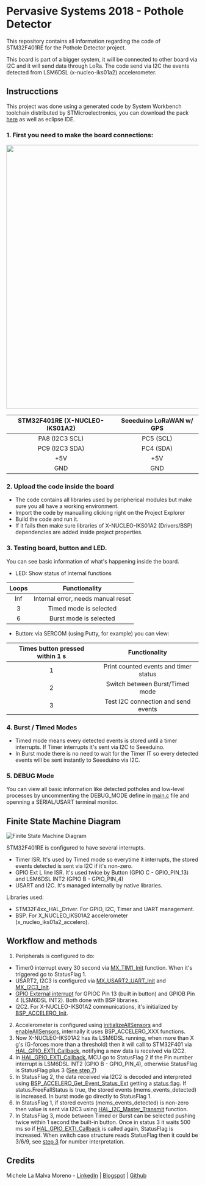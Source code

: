 # Pervasive Systems 2018 - Pothole Detector

This repository contains all information regarding the code of STM32F401RE for the Pothole Detector project.

This board is part of a bigger system, it will be connected to other board via I2C and it will send data through LoRa.
The code send via I2C the events detected from LSM6DSL (x-nucleo-iks01a2) accelerometer.

## Instrucctions
This project was done using a generated code by System Workbench toolchain distributed by STMicroelectronics, you can download the pack [here](http://www.st.com/en/development-tools/sw4stm32.html) as well as eclipse IDE.

### 1. First you need to make the board connections:

<center>

<img src="https://raw.githubusercontent.com/Mickyleitor/STM32F401RE-PotholeDetector/master/Docs/Board-connections.png" width="692">

| STM32F401RE (X-NUCLEO-IKS01A2)  | Seeeduino LoRaWAN w/ GPS |
|             :---:               |          :---:           |
|         PA8 (I2C3 SCL)          |         PC5 (SCL)        |
|         PC9 (I2C3 SDA)          |         PC4 (SDA)        |
|              +5V                |           +5V            |
|              GND                |           GND            |
  
</center>

### 2. Upload the code inside the board
* The code contains all libraries used by peripherical modules but make sure you all have a working environment.
* Import the code by manualling clicking right on the Project Explorer
* Build the code and run it.
* If it fails then make sure libraries of X-NUCLEO-IKS01A2 (Drivers/BSP) dependencies are added inside project properties.

### 3. Testing board, button and LED.
You can see basic information of what's happening inside the board. 
* LED: Show status of internal functions

| Loops |            Functionality              |
| :---: |                :---:                  |
|  Inf  |  Internal error, needs manual reset   |
|   3   |        Timed mode is selected         |
|   6   |        Burst mode is selected         |

* Button: via SERCOM (using Putty, for example) you can view:

| Times button pressed within 1 s |            Functionality              |
|             :---:               |                :---:                  |
|               1                 | Print counted events and timer status |
|               2                 |    Switch between Burst/Timed mode    |
|               3                 |  Test I2C connection and send events  |

### 4. Burst / Timed Modes
* Timed mode means every detected events is stored until a timer interrupts. If Timer interrupts it's sent via I2C to Seeeduino. 
* In Burst mode there is no need to wait for the Timer IT so every detected events will be sent instantly to Seeeduino via I2C.

### 5. DEBUG Mode
You can view all basic information like detected potholes and low-level processes by uncommenting the DEBUG_MODE define in [main.c](https://github.com/Mickyleitor/STM32F401RE-PotholeDetector/blob/master/Src/main.c) file and openning a SERIAL/USART terminal monitor.

## Finite State Machine Diagram
![Finite State Machine Diagram](https://raw.githubusercontent.com/Mickyleitor/STM32F401RE-PotholeDetector/master/Docs/State-machine.png)

STM32F401RE is configured to have several interrupts. 
- Timer ISR. It's used by Timed mode so everytime it interrupts, the stored events detected is sent via I2C if it's non-zero.
- GPIO Ext L line ISR. It's used twice by Button (GPIO C - GPIO_PIN_13) and LSM6DSL INT2 (GPIO B - GPIO_PIN_4)
- USART and I2C. It's managed internally by native libraries.

Libraries used:
- STM32F4xx_HAL_Driver. For GPIO, I2C, Timer and UART management.
- BSP. For X_NUCLEO_IKS01A2 accelerometer (x_nucleo_iks01a2_accelero).

## Workflow and methods
1. Peripherals is configured to do:
 - Timer0 interrupt every 30 second via [MX_TIM1_Init](https://github.com/Mickyleitor/STM32F401RE-PotholeDetector/blob/master/Src/main.c#L303) function. When it's triggered go to StatusFlag 1.
 - USART2, I2C3 is configured via [MX_USART2_UART_Init](https://github.com/Mickyleitor/STM32F401RE-PotholeDetector/blob/master/Src/main.c#L336) and [MX_I2C3_Init](https://github.com/Mickyleitor/STM32F401RE-PotholeDetector/blob/master/Src/main.c#L283). 
 - [GPIO External interrupt](https://github.com/Mickyleitor/STM32F401RE-PotholeDetector/blob/master/Src/main.c#L362) for GPIOC Pin 13 (built in button) and GPIOB Pin 4 (LSM6DSL INT2). Both done with BSP libraries. 
 - I2C2. For X-NUCLEO-IKS01A2 communications, it's initialized by [BSP_ACCELERO_Init](https://github.com/Mickyleitor/STM32F401RE-PotholeDetector/blob/master/Drivers/BSP/X_NUCLEO_IKS01A2/x_nucleo_iks01a2_accelero.c#L103).
 
2. Accelerometer is configured using [initializeAllSensors](https://github.com/Mickyleitor/STM32F401RE-PotholeDetector/blob/master/Src/main.c#L418) and [enableAllSensors](https://github.com/Mickyleitor/STM32F401RE-PotholeDetector/blob/master/Src/main.c#L435), internally it uses BSP_ACCELERO_XXX functions. 
3. Now X-NUCLEO-IKS01A2 has its LSM6DSL running, when more than X g's (G-forces more than a threshold) then it will call to STM32F401 via [HAL_GPIO_EXTI_Callback](https://github.com/Mickyleitor/STM32F401RE-PotholeDetector/blob/master/Src/main.c#L464), notifying a new data is received via I2C2. 
4. In [HAL_GPIO_EXTI_Callback](https://github.com/Mickyleitor/STM32F401RE-PotholeDetector/blob/master/Src/main.c#L464), MCU go to StatusFlag 2 if the Pin number interrupt is LSM6DSL INT2 (GPIO B - GPIO_PIN_4), otherwise StatusFlag is StatusFlag plus 3 ([See step 7](https://github.com/Mickyleitor/STM32F401RE-PotholeDetector/blob/master/README.md#L82))
5. In StatusFlag 2, the data received via I2C2 is decoded and interpreted using [BSP_ACCELERO_Get_Event_Status_Ext](https://github.com/Mickyleitor/STM32F401RE-PotholeDetector/blob/master/Src/main.c#L167) getting a [status flag](https://github.com/Mickyleitor/STM32F401RE-PotholeDetector/blob/master/Src/main.c#L106). If status.FreeFallStatus is true, the stored events (mems_events_detected) is increased. 
In burst mode go directly to StatusFlag 1. 
6. In StatusFlag 1, if stored events (mems_events_detected) is non-zero then value is sent via I2C3 using [HAL_I2C_Master_Transmit](https://github.com/Mickyleitor/STM32F401RE-PotholeDetector/blob/master/Src/main.c#L156) function.
7. In StatusFlag 3, mode between Timed or Burst can be selected pushing twice within 1 second the built-in button. Once in status 3 it waits 500 ms so if [HAL_GPIO_EXTI_Callback](https://github.com/Mickyleitor/STM32F401RE-PotholeDetector/blob/master/Src/main.c#L464) is called again, StatusFlag is increased. When switch case structure reads StatusFlag then it could be 3/6/9, see [step 3](https://github.com/Mickyleitor/STM32F401RE-PotholeDetector/blob/master/README.md#L42) for number interpretation.

## Credits

Michele La Malva Moreno - [LinkedIn](https://www.linkedin.com/in/michele-la-malva-moreno/) | [Blogspot](https://mickysim.blogspot.com/) | [Github](https://github.com/Mickyleitor)
